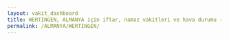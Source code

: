 ```yaml
---
layout: vakit_dashboard
title: WERTINGEN, ALMANYA için iftar, namaz vakitleri ve hava durumu - ilçe/eyalet seç
permalink: /ALMANYA/WERTINGEN/
---
```


<script type="text/javascript">
  var GLOBAL_COUNTRY = 'ALMANYA';
  var GLOBAL_CITY = 'WERTINGEN';
  var GLOBAL_STATE = '';
  var lat = 72;
  var lon = 21;
</script>
